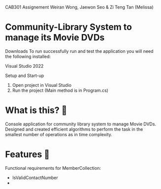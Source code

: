 CAB301 Assignement Weiran Wong, Jaewon Seo & Zi Teng Tan (Melissa)

# Community-Library System to manage its Movie DVDs
Downloads To run successfully run and test the application you will need the following installed:

Visual Studio 2022

Setup and Start-up

  1. Open project in Visual Studio
  2. Run the project (Main method is in Program.cs)
  
# What is this? 🤔
Console application for community library system to manage Movie DVDs. Designed and created efficient algorithms to perform the task in the smallest number of operations as in time complexity.

# Features 👀
Functional requirements for MemberCollection:
 - IsValidContactNumber
 - 

